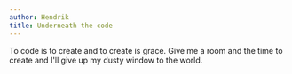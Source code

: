 ```yaml
---
author: Hendrik
title: Underneath the code
---
```


To code is to create and to create is grace. Give me a room and the time to create and I'll give up my dusty window to the world.